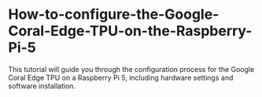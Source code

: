# How-to-configure-the-Google-Coral-Edge-TPU-on-the-Raspberry-Pi-5
This tutorial will guide you through the configuration process for the Google Coral Edge TPU on a Raspberry Pi 5, including hardware settings and software installation.
